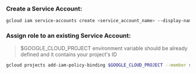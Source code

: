 ### Create a Service Account:

```bash
gcloud iam service-accounts create <service_account_name> --display-name "<service_account_display_name"
```

### Assign role to an existing Service Account:

> $GOOGLE_CLOUD_PROJECT environment variable should be already defined and it contains your project's ID

```bash
gcloud projects add-iam-policy-binding $GOOGLE_CLOUD_PROJECT --member serviceAccount:<your_service_account_name>@${GOOGLE_CLOUD_PROJECT}.iam.gserviceaccount.com --role <role_to_assign>
```
